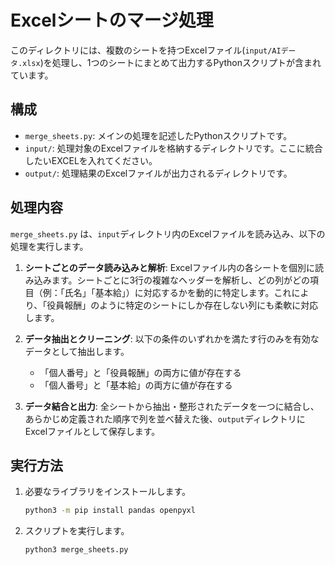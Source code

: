 # Excelシートのマージ処理

このディレクトリには、複数のシートを持つExcelファイル(`input/AIデータ.xlsx`)を処理し、1つのシートにまとめて出力するPythonスクリプトが含まれています。

## 構成

- `merge_sheets.py`: メインの処理を記述したPythonスクリプトです。
- `input/`: 処理対象のExcelファイルを格納するディレクトリです。ここに統合したいEXCELを入れてください。
- `output/`: 処理結果のExcelファイルが出力されるディレクトリです。

## 処理内容

`merge_sheets.py` は、`input`ディレクトリ内のExcelファイルを読み込み、以下の処理を実行します。

1.  **シートごとのデータ読み込みと解析**: Excelファイル内の各シートを個別に読み込みます。シートごとに3行の複雑なヘッダーを解析し、どの列がどの項目（例：「氏名」「基本給」）に対応するかを動的に特定します。これにより、「役員報酬」のように特定のシートにしか存在しない列にも柔軟に対応します。

2.  **データ抽出とクリーニング**: 以下の条件のいずれかを満たす行のみを有効なデータとして抽出します。
    - 「個人番号」と「役員報酬」の両方に値が存在する
    - 「個人番号」と「基本給」の両方に値が存在する

3.  **データ結合と出力**: 全シートから抽出・整形されたデータを一つに結合し、あらかじめ定義された順序で列を並べ替えた後、`output`ディレクトリにExcelファイルとして保存します。

## 実行方法

1.  必要なライブラリをインストールします。
    ```bash
    python3 -m pip install pandas openpyxl
    ```

2.  スクリプトを実行します。
    ```bash
    python3 merge_sheets.py
    ```